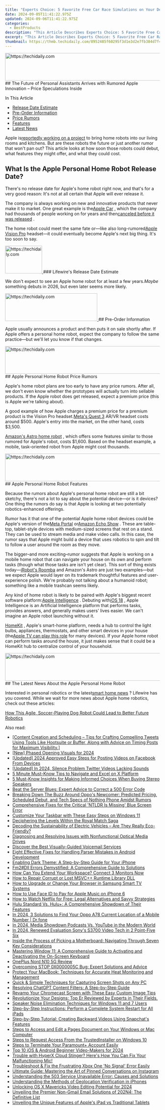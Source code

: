 ```yaml
---
title: "Experts Choice: 5 Favorite Free Car Race Simulations on Your Desktop - 2023 Edition!"
date: 2024-09-05T11:41:22.975Z
updated: 2024-09-06T11:41:22.975Z
categories:
  - BestProducts
description: "This Article Describes Experts Choice: 5 Favorite Free Car Race Simulations on Your Desktop - 2023 Edition!"
excerpt: "This Article Describes Experts Choice: 5 Favorite Free Car Race Simulations on Your Desktop - 2023 Edition!"
thumbnail: https://thmb.techidaily.com/8952485f60295f3d1e3d2e7fb384d7f4849fc0ba1ac13c5b58f754ed696cbd0a.jpg
---
```


<!-- affiliate ads begin -->
<a href="https://ephamedtechinc.pxf.io/c/5597632/2136619/26400" target="_top" id="2136619">
  <img src="//a.impactradius-go.com/display-ad/26400-2136619" border="0" alt="https://techidaily.com" width="728" height="90"/>
</a>
<img height="0" width="0" src="https://ephamedtechinc.pxf.io/i/5597632/2136619/26400" style="position:absolute;visibility:hidden;" border="0" />
<!-- affiliate ads end -->
## The Future of Personal Assistants Arrives with Rumored Apple Innovation – Price Speculations Inside

In This Article

* [Release Date Estimate](https://www.lifewire.com/#toc-what-is-the-apple-personal-home-robot-release-date)
* [Pre-Order Information](https://www.lifewire.com/#toc-pre-order-information)
* [Price Rumors](https://www.lifewire.com/#toc-apple-personal-home-robot-price-rumors)
* [Features](https://www.lifewire.com/#toc-apple-personal-home-robot-features)
* [Latest News](https://www.lifewire.com/#toc-the-latest-news-about-the-apple-personal-home-robot)

 Apple is[reportedly working on a project](https://www.bloomberg.com/news/articles/2024-04-03/apple-explores-home-robots-after-abandoning-car-efforts?embedded-checkout=true) to bring home robots into our living rooms and kitchens. But are these robots the future or just another rumor that won't pan out? This article looks at how soon those robots could debut, what features they might offer, and what they could cost.

## What Is the Apple Personal Home Robot Release Date?

 There's no release date for Apple's home robot right now, and that's for a very good reason: It's not at all certain that Apple will ever release it.

 The company is always working on new and innovative products that never make it to market. One great example is the[Apple Car](https://www.lifewire.com/apple-car-5210313) , which the company had thousands of people working on for years and then[canceled before it was released](https://www.npr.org/2024/02/27/1234315814/apple-cancels-electric-car) .

 The home robot could meet the same fate or—like also long-rumored[Apple Vision Pro](https://www.lifewire.com/apple-vr-headset-news-and-rumors-6744818) headset—it could eventually become Apple's next big thing. It's too soon to say.

<!-- affiliate ads begin -->
<a href="https://aligracehair.sjv.io/c/5597632/2135350/19272" target="_top" id="2135350">
  <img src="//a.impactradius-go.com/display-ad/19272-2135350" border="0" alt="https://techidaily.com" width="120" height="90"/>
</a>
<img height="0" width="0" src="https://aligracehair.sjv.io/i/5597632/2135350/19272" style="position:absolute;visibility:hidden;" border="0" />
<!-- affiliate ads end -->
### Lifewire's Release Date Estimate

 We don't expect to see an Apple home robot for at least a few years._Maybe_ something debuts in 2026, but even later seems more likely.

<!-- affiliate ads begin -->
<a href="https://aligracehair.sjv.io/c/5597632/2115915/19272" target="_top" id="2115915">
  <img src="//a.impactradius-go.com/display-ad/19272-2115915" border="0" alt="https://techidaily.com" width="300" height="90"/>
</a>
<img height="0" width="0" src="https://aligracehair.sjv.io/i/5597632/2115915/19272" style="position:absolute;visibility:hidden;" border="0" />
<!-- affiliate ads end -->
## Pre-Order Information

 Apple usually announces a product and then puts it on sale shortly after. If Apple offers a personal home robot, expect the company to follow the same practice—but we'll let you know if that changes.

<!-- affiliate ads begin -->
<a href="https://ephamedtechinc.pxf.io/c/5597632/2137214/26400" target="_top" id="2137214">
  <img src="//a.impactradius-go.com/display-ad/26400-2137214" border="0" alt="https://techidaily.com" width="728" height="90"/>
</a>
<img height="0" width="0" src="https://ephamedtechinc.pxf.io/i/5597632/2137214/26400" style="position:absolute;visibility:hidden;" border="0" />
<!-- affiliate ads end -->
## Apple Personal Home Robot Price Rumors

 Apple's home robot plans are too early to have any price rumors. After all, we don't even know whether the prototypes will actually turn into sellable products. If the Apple robot does get released, expect a premium price (this is Apple we're talking about).

 A good example of how Apple charges a premium price for a premium product is the Vision Pro headset.[Meta's Quest 3](https://www.lifewire.com/meta-quest-3-vr-headset-7975896) AR/VR headset costs around $500\. Apple's entry into the market, on the other hand, costs $3,500.

[Amazon's Astro home robot](https://www.lifewire.com/amazon-introduces-astro-a-new-robot-assistant-5203324) , which offers some features similar to those rumored for Apple's robot, costs $1,600\. Based on the headset example, a mobile, task-oriented robot from Apple might cost thousands.

<!-- affiliate ads begin -->
<a href="https://ephamedtechinc.pxf.io/c/5597632/2137203/26400" target="_top" id="2137203">
  <img src="//a.impactradius-go.com/display-ad/26400-2137203" border="0" alt="https://techidaily.com" width="728" height="90"/>
</a>
<img height="0" width="0" src="https://ephamedtechinc.pxf.io/i/5597632/2137203/26400" style="position:absolute;visibility:hidden;" border="0" />
<!-- affiliate ads end -->
## Apple Personal Home Robot Features

 Because the rumors about Apple's personal home robot are still a bit sketchy, there's not a lot to say about the potential device—or is it devices? One thing the rumors do say is that Apple is looking at two potentially robotics-enhanced offerings.

 Rumor has it that one of the potential Apple home robot devices could be Apple's version of the[Meta Portal](https://www.lifewire.com/what-is-facebook-portal-4571310) or[Amazon Echo Show](https://www.lifewire.com/what-is-the-amazon-echo-show-4150180) . These are table-top, tablet-style devices with medium-sized screens that rest on a stand. They can be used to stream media and make video calls. In this case, the rumor says that Apple might build a device that uses robotics to spin and tilt to follow a user around the room as they move.

 The bigger–and more exciting–rumor suggests that Apple is working on a mobile home robot that can navigate your house on its own and perform tasks (though what those tasks are isn't yet clear). This sort of thing exists today—[iRobot's Roomba](https://www.lifewire.com/what-is-a-roomba-5185461) and Amazon's Astro are just two examples—but we expect Apple would layer on its trademark thoughtful features and user-experience polish. We're probably not talking about a humanoid robot; something like a mobile trashcan seems likely.

 Any kind of home robot is likely to be paired with Apple's biggest recent software platform:[Apple Intelligence](https://www.lifewire.com/what-is-apple-gpt-7571221) . Debuting with[iOS 18](https://www.lifewire.com/ios-18-8552216) , Apple Intelligence is an Artificial Intelligence platform that performs tasks, provides answers, and generally makes users' lives easier. We can't imagine an Apple robot launching without it.

[HomeKit](https://www.lifewire.com/everything-you-need-to-know-about-apple-homekit-4066771) , Apple's smart-home platform, needs a hub to control the light bulbs, appliances, thermostats, and other smart devices in your house (the[Apple TV can play this role](https://www.lifewire.com/apple-tv-4k-2021-review-5215743) for many devices). If your Apple home robot can perform tasks around the house, it just makes sense that it could be a HomeKit hub to centralize control of your household.  

<!-- affiliate ads begin -->
<a href="https://appsumo.8odi.net/c/5597632/2118326/7443" target="_top" id="2118326">
  <img src="//a.impactradius-go.com/display-ad/7443-2118326" border="0" alt="https://techidaily.com" width="728" height="90"/>
</a>
<img height="0" width="0" src="https://appsumo.8odi.net/i/5597632/2118326/7443" style="position:absolute;visibility:hidden;" border="0" />
<!-- affiliate ads end -->
## The Latest News About the Apple Personal Home Robot

 Interested in personal robotics or the latest[smart home news](https://www.lifewire.com/smart-home-connected-life-news-4797031) ? Lifewire has you covered. While we wait for more news about Apple home robotics, check out these articles:

[How This Agile, Soccer-Playing Dog Robot Could Lead to Better Future Robotics](https://www.lifewire.com/how-this-agile-soccer-playing-dog-robot-could-lead-to-better-future-robotics-7376298)


<ins class="adsbygoogle"
     style="display:block"
     data-ad-format="autorelaxed"
     data-ad-client="ca-pub-7571918770474297"
     data-ad-slot="1223367746"></ins>



<ins class="adsbygoogle"
     style="display:block"
     data-ad-client="ca-pub-7571918770474297"
     data-ad-slot="8358498916"
     data-ad-format="auto"
     data-full-width-responsive="true"></ins>

<span class="atpl-alsoreadstyle">Also read:</span>
<div><ul>
<li><a href="https://techtrends.techidaily.com/content-creation-and-scheduling-tips-for-crafting-compelling-tweets-using-tools-like-hootsuite-or-buffer-along-with-advice-on-timing-posts-for-maximum-visib35/"><u>[Content Creation and Scheduling – Tips for Crafting Compelling Tweets Using Tools Like Hootsuite or Buffer, Along with Advice on Timing Posts for Maximum Visibility.]</u></a></li>
<li><a href="https://fox-blue.techidaily.com/new-phased-opening-visuals-for-2024/"><u>[New] Phased Opening Visuals for 2024</u></a></li>
<li><a href="https://facebook-video-content.techidaily.com/updated-2024-approved-easy-steps-for-posting-videos-on-facebook-from-devices/"><u>[Updated] 2024 Approved  Easy Steps for Posting Videos on Facebook From Devices</u></a></li>
<li><a href="https://twitter-clips.techidaily.com/updated-in-2024-silence-problem-twitter-videos-lacking-sounds/"><u>[Updated] In 2024, Silence Problem  Twitter Videos Lacking Sounds</u></a></li>
<li><a href="https://techtrends.techidaily.com/5-minute-must-know-tips-to-navigate-and-excel-on-x-platform/"><u>5 Minute Must-Know Tips to Navigate and Excel on X Platform</u></a></li>
<li><a href="https://techtrends.techidaily.com/5-must-know-insights-for-making-informed-choices-when-buying-stereo-speakers/"><u>5 Must-Know Insights for Making Informed Choices When Buying Stereo Speakers</u></a></li>
<li><a href="https://techtrends.techidaily.com/beat-the-server-blues-expert-advice-to-correct-a-500-error-code/"><u>Beat the Server Blues: Expert Advice to Correct a 500 Error Code</u></a></li>
<li><a href="https://techtrends.techidaily.com/breaking-down-the-buzz-around-oppos-newcomer-predicted-pricing-scheduled-debut-and-tech-specs-of-nothing-phone-amidst-rumors/"><u>Breaking Down The Buzz Around Oppo's Newcomer: Predicted Pricing, Scheduled Debut, and Tech Specs of Nothing Phone Amidst Rumors</u></a></li>
<li><a href="https://techtrends.techidaily.com/comprehensive-fixes-for-the-critical-ntldr-is-missing-blue-screen-error/"><u>Comprehensive Fixes for the Critical 'NTLDR Is Missing' Blue Screen Error</u></a></li>
<li><a href="https://techtrends.techidaily.com/customize-your-taskbar-with-these-easy-steps-on-windows-11/"><u>Customize Your Taskbar with These Easy Steps on Windows 11</u></a></li>
<li><a href="https://techtrends.techidaily.com/deciphering-the-levels-within-the-royal-match-saga/"><u>Deciphering the Levels Within the Royal Match Saga</u></a></li>
<li><a href="https://techtrends.techidaily.com/decoding-the-sustainability-of-electric-vehicles-are-they-really-eco-friendly/"><u>Decoding the Sustainability of Electric Vehicles – Are They Really Eco-Friendly?</u></a></li>
<li><a href="https://techtrends.techidaily.com/diagnosing-and-resolving-issues-with-nonfunctional-optical-media-drives/"><u>Diagnosing and Resolving Issues with Nonfunctional Optical Media Drives</u></a></li>
<li><a href="https://techtrends.techidaily.com/discover-the-best-visually-guided-voicemail-services/"><u>Discover the Best Visually-Guided Voicemail Services</u></a></li>
<li><a href="https://techtrends.techidaily.com/eight-effective-fixes-for-handling-parser-mistakes-in-android-development/"><u>Eight Effective Fixes for Handling Parser Mistakes in Android Development</u></a></li>
<li><a href="https://techtrends.techidaily.com/enabling-dark-theme-a-step-by-step-guide-for-your-iphone/"><u>Enabling Dark Theme: A Step-by-Step Guide for Your iPhone</u></a></li>
<li><a href="https://techtrends.techidaily.com/fm2dll-errors-demystified-a-comprehensive-guide-to-solutions/"><u>Fm2#Dll Errors Demystified: A Comprehensive Guide to Solutions</u></a></li>
<li><a href="https://techtrends.techidaily.com/1722896544281-how-can-you-extend-your-workspace-connect-3-monitors-now/"><u>How Can You Extend Your Workspace? Connect 3 Monitors Now</u></a></li>
<li><a href="https://techtrends.techidaily.com/how-to-repair-corrupt-or-lost-msvcplusplus-runtime-library-dll/"><u>How to Repair Corrupt or Lost MSVC++ Runtime Library DLL</u></a></li>
<li><a href="https://techtrends.techidaily.com/how-to-upgrade-or-change-your-browser-in-samsung-smart-tv-systems/"><u>How to Upgrade or Change Your Browser in Samsung Smart TV Systems</u></a></li>
<li><a href="https://review-topics.techidaily.com/how-to-use-face-id-to-pay-for-apple-music-on-iphone-6-by-drfone-ios-unlock-ios-unlock/"><u>How to Use Face ID to Pay for Apple Music on iPhone 6</u></a></li>
<li><a href="https://techtrends.techidaily.com/how-to-watch-netflix-for-free-legal-alternatives-and-savvy-strategies/"><u>How to Watch Netflix for Free: Legal Alternatives and Savvy Strategies</u></a></li>
<li><a href="https://techtrends.techidaily.com/hulu-standard-vs-huluplus-a-comprehensive-showdown-of-their-features/"><u>Hulu Standard Vs. Hulu+: A Comprehensive Showdown of Their Features</u></a></li>
<li><a href="https://android-location-track.techidaily.com/in-2024-3-solutions-to-find-your-oppo-a78-current-location-of-a-mobile-number-drfone-by-drfone-virtual-android/"><u>In 2024, 3 Solutions to Find Your Oppo A78 Current Location of a Mobile Number | Dr.fone</u></a></li>
<li><a href="https://some-guidance.techidaily.com/in-2024-media-showdown-podcasts-vs-youtube-in-the-modern-world/"><u>In 2024, Media Showdown  Podcasts Vs. YouTube in the Modern World</u></a></li>
<li><a href="https://article-posts.techidaily.com/in-2024-renewed-evaluation-sonys-s3700-video-tech-in-2-point-five-six/"><u>In 2024, Renewed Evaluation  Sony's S3700 Video Tech in 2 Point-Five Six</u></a></li>
<li><a href="https://techtrends.techidaily.com/inside-the-process-of-picking-a-motherboard-navigating-through-seven-key-considerations/"><u>Inside the Process of Picking a Motherboard: Navigating Through Seven Key Considerations</u></a></li>
<li><a href="https://techtrends.techidaily.com/mastering-window-11-a-comprehensive-guide-to-activating-and-deactivating-the-on-screen-keyboard/"><u>Mastering Window 11: A Comprehensive Guide to Activating and Deactivating the On-Screen Keyboard</u></a></li>
<li><a href="https://buynow-reviews.techidaily.com/oneplus-nord-n10-5g-review/"><u>OnePlus Nord N10 5G Review</u></a></li>
<li><a href="https://techtrends.techidaily.com/overcoming-stop-0x0000005c-bug-expert-solutions-and-advice/"><u>Overcoming STOP 0X0000005C Bug: Expert Solutions and Advice</u></a></li>
<li><a href="https://techtrends.techidaily.com/protect-your-macbook-techniques-for-accurate-heat-monitoring-and-management/"><u>Protect Your MacBook: Techniques for Accurate Heat Monitoring and Management</u></a></li>
<li><a href="https://techtrends.techidaily.com/quick-and-simple-techniques-for-capturing-screen-shots-on-any-pc/"><u>Quick & Simple Techniques for Capturing Screen Shots on Any PC</u></a></li>
<li><a href="https://techtrends.techidaily.com/resolving-chatgpt-content-filters-a-step-by-step-guide/"><u>Resolving ChatGPT Content Filters: A Step-by-Step Guide</u></a></li>
<li><a href="https://techtrends.techidaily.com/revamp-your-chromecast-screen-with-these-easy-custom-image-tips/"><u>Revamp Your Chromecast Screen with These Easy Custom Image Tips</u></a></li>
<li><a href="https://techtrends.techidaily.com/revolutionize-your-designs-top-er-reviewed-by-experts-in-their-fields/"><u>Revolutionize Your Designs: Top Er Reviewed by Experts in Their Fields.</u></a></li>
<li><a href="https://win-howtos.techidaily.com/speaker-noise-elimination-techniques-for-windows-11-and-7-users/"><u>Speaker Noise Elimination Techniques for Windows 11 and 7 Users</u></a></li>
<li><a href="https://techtrends.techidaily.com/step-by-step-instructions-perform-a-complete-system-restart-for-all-ipads/"><u>Step-by-Step Instructions: Perform a Complete System Restart for All iPads</u></a></li>
<li><a href="https://techtrends.techidaily.com/step-by-step-tutorial-creating-backward-videos-using-snapchats-features/"><u>Step-by-Step Tutorial: Creating Backward Videos Using Snapchat's Features</u></a></li>
<li><a href="https://techtrends.techidaily.com/steps-to-access-and-edit-a-pages-document-on-your-windows-or-mac-computer/"><u>Steps to Access and Edit a Pages Document on Your Windows or Mac Computer</u></a></li>
<li><a href="https://techtrends.techidaily.com/steps-to-request-access-from-the-trustedinstaller-on-windows-10/"><u>Steps to Request Access From the TrustedInstaller on Windows 10</u></a></li>
<li><a href="https://techtrends.techidaily.com/steps-to-terminate-your-paramountplus-account-easily/"><u>Steps to Terminate Your Paramount+ Account Easily</u></a></li>
<li><a href="https://facebook-video-share.techidaily.com/top-10-ios-and-android-beginner-video-makers-for-2024/"><u>Top 10 iOS & Android Beginner Video-Makers for 2024</u></a></li>
<li><a href="https://sound-issues.techidaily.com/1723015843715-trouble-with-hyperx-cloud-stinger-heres-how-you-can-fix-your-malfunctioning-mic/"><u>Trouble with HyperX Cloud Stinger? Here's How You Can Fix Your Malfunctioning Mic!</u></a></li>
<li><a href="https://techtrends.techidaily.com/troubleshoot-and-fix-the-frustrating-xbox-one-no-signal-error-easily/"><u>Troubleshoot & Fix the Frustrating Xbox One 'No Signal' Error Easily</u></a></li>
<li><a href="https://techtrends.techidaily.com/ultimate-guide-mastering-the-art-of-pinned-conversations-on-instagram/"><u>Ultimate Guide: Mastering the Art of Pinned Conversations on Instagram</u></a></li>
<li><a href="https://techtrends.techidaily.com/1722875027608-understanding-the-503-service-unavailable-error-causes-and-solutions/"><u>Understanding the 503 Service Unavailable Error: Causes and Solutions</u></a></li>
<li><a href="https://techtrends.techidaily.com/understanding-the-methods-of-geolocation-verification-in-iphones/"><u>Understanding the Methods of Geolocation Verification in iPhones</u></a></li>
<li><a href="https://ai-driven-video-production.techidaily.com/unlocking-os-x-mavericks-video-editing-potential-for-2024/"><u>Unlocking OS X Mavericks Video Editing Potential for 2024</u></a></li>
<li><a href="https://techtrends.techidaily.com/unveiling-the-premier-non-gmail-email-solutions-of-202n4-the-definitive-list/"><u>Unveiling the Premier Non-Gmail Email Solutions of 202N4: The Definitive List</u></a></li>
<li><a href="https://techtrends.techidaily.com/unveiling-the-unique-features-of-apples-ipad-vs-traditional-tablets/"><u>Unveiling the Unique Features of Apple's iPad vs Traditional Tablets</u></a></li>
</ul></div>
